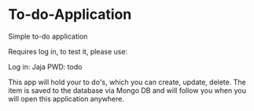 # To-do-Application
Simple to-do application

Requires log in, to test it, please use: 

Log in: Jaja
PWD: todo

This app will hold your to do's, which you can create, update, delete. The item is saved to the database via Mongo DB and will follow you when you will open this application anywhere. 
